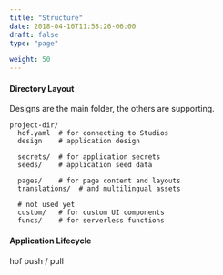 ```yaml
---
title: "Structure"
date: 2018-04-10T11:58:26-06:00
draft: false
type: "page"

weight: 50
---
```



#### Directory Layout

Designs are the main folder, the others are supporting.

```
project-dir/
  hof.yaml  # for connecting to Studios
  design    # application design

  secrets/  # for application secrets
  seeds/    # application seed data

  pages/    # for page content and layouts
  translations/  # and multilingual assets

  # not used yet
  custom/   # for custom UI components
  funcs/    # for serverless functions
```



#### Application Lifecycle

hof push / pull



